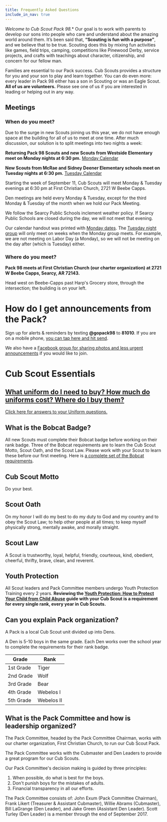```yaml
---
title: Frequently Asked Questions
include_in_nav: true
---
```

*Welcome to Cub Scout Pack 98.** Our goal is to work with parents to develop our sons into people who care and understand about the amazing world around them. It’s been said that, **“Scouting is fun with a purpose”**, and we believe that to be true. Scouting does this by mixing fun activities like games, field trips, camping, competitions like Pinewood Derby, service projects, and crafts with teachings about character, citizenship, and concern for our fellow man.

Families are essential to our Pack success. Cub Scouts provides a structure for you and your son to play and learn together. You can do even more: every leader in Pack 98 either has a son in Scouting or was an Eagle Scout. **All of us are volunteers.** Please see one of us if you are interested in leading or helping out in any way.

## Meetings
### When do you meet?
Due to the surge in new Scouts joining us this year, we do not have enough space at the building for all of us to meet at one time. After much discussion, our solution is to split meetings into two nights a week:

**Returning Pack 98 Scouts and new Scouts from Westside Elementary meet on Monday nights at 6:30 pm.** [Monday Calendar](monday)

**New Scouts from McRae and Sidney Deener Elementary schools meet on Tuesday nights at 6:30 pm.** [Tuesday Calendar](tuesday)

Starting the week of September 11, Cub Scouts will meet Monday & Tuesday evenings at 6:30 pm at First Christian Church, 2721 W Beebe Capps.

Den meetings are held every Monday & Tuesday, except for the third Monday & Tuesday of the month when we hold our Pack Meeting.

We follow the Searcy Public Schools inclement weather policy. If Searcy Public Schools are closed during the day, we will not meet that evening. 

Our calendar handout was printed with [Monday dates](monday). The [Tuesday night group](tuesday) will only meet on weeks when the Monday group meets. For example, we are not meeting on Labor Day (a Monday), so we will not be meeting on the day after (which is Tuesday) either.

### Where do you meet?
**Pack 98 meets at First Christian Church (our charter organization) at 2721 W Beebe Capps, Searcy, AR 72143.**

Head west on Beebe-Capps past Harp's Grocery store, through the intersection; the building is on your left.

# How do I get announcements from the Pack?
Sign up for alerts & reminders by texting **@gopack98** to **81010**. If you are on a mobile phone, [you can tap here and hit send](sms:81010&body=@gopack98).

We also have a [Facebook group for sharing photos and less urgent announcements](https://www.facebook.com/groups/searcypack98/) if you would like to join.

# Cub Scout Essentials
## [What uniform do I need to buy? How much do uniforms cost? Where do I buy them?](#uniforms)
[Click here for answers to your Uniform questions.](uniforms)

## What is the Bobcat Badge?
All new Scouts must complete their Bobcat badge before working on their rank badge. Three of the Bobcat requirements are to learn the Cub Scout Motto, Scout Oath, and the Scout Law. Please work with your Scout to learn these before our first meeting. Here is [a complete set of the Bobcat requirements](bobcat.pdf).

## Cub Scout Motto
Do your best.

## Scout Oath
On my honor I will do my best to do my duty to God and my country and to obey the Scout Law; to help other people at all times; to keep myself physically strong, mentally awake, and morally straight.

## Scout Law
A Scout is trustworthy, loyal, helpful, friendly, courteous, kind, obedient, cheerful, thrifty, brave, clean, and reverent.

## Youth Protection
All Scout leaders and Pack Committee members undergo Youth Protection Training every 2 years. **Reviewing the [Youth Protection: How to Protect Your Child from Child Abuse](http://www.scouting.org/filestore/pdf/100-014_WEB.pdf) guide with your Cub Scout is a requirement for every single rank, every year in Cub Scouts.**

## Can you explain Pack organization?
A Pack is a local Cub Scout unit divided up into Dens.

A Den is 5-10 boys in the same grade. Each Den works over the school year to complete the requirements for their rank badge. 

Grade | Rank 
----- | ----
1st Grade | Tiger
2nd Grade | Wolf
3rd Grade | Bear
4th Grade | Webelos I
5th Grade | Webelos II

## What is the Pack Committee and how is leadership organized?
The Pack Committee, headed by the Pack Committee Chairman, works with our charter organization, First Christian Church, to run our Cub Scout Pack.

The Pack Committee works with the Cubmaster and Den Leaders to provide a great program for our Cub Scouts.

Our Pack Committee's decision making is guided by three principles:
1. When possible, do what is best for the boys.
2. Don't punish boys for the mistakes of adults.
3. Financial transparency in all our efforts.

The Pack Committee consists of: John Exum (Pack Committee Chairman), Frank Likert (Treasurer & Assistant Cubmaster), Willie Abrams (Cubmaster), Bill LaGrange (Den Leader), and Jake Green (Assistant Den Leader). Scott Turley (Den Leader) is a member through the end of September 2017.
